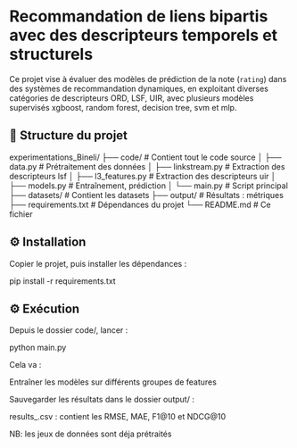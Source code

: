 # Recommandation de liens bipartis avec des descripteurs temporels et structurels

Ce projet vise à évaluer des modèles de prédiction de la note (`rating`) dans des systèmes de recommandation dynamiques, en exploitant diverses catégories de descripteurs ORD, LSF, UIR, avec plusieurs modèles supervisés xgboost, random forest, decision tree, svm et mlp.

## 📁 Structure du projet
experimentations_Bineli/
├── code/ # Contient tout le code source
│ ├── data.py # Prétraitement des données
│ ├── linkstream.py # Extraction des descripteurs lsf
│ ├── l3_features.py # Extraction des descripteurs uir
│ ├── models.py # Entraînement, prédiction 
│ └── main.py # Script principal
├── datasets/ # Contient les datasets 
├── output/ # Résultats : métriques 
├── requirements.txt # Dépendances du projet
└── README.md # Ce fichier



## ⚙️ Installation

Copier le projet, puis installer les dépendances :

pip install -r requirements.txt


## ⚙️ Exécution


Depuis le dossier code/, lancer :

python main.py


Cela va :

Entraîner les modèles sur différents groupes de features

Sauvegarder les résultats dans le dossier output/ :

results_<dataset>.csv : contient les RMSE, MAE, F1@10 et NDCG@10

NB: les jeux de données sont déja prétraités


